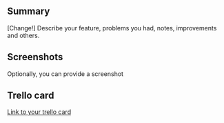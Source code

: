 ## Summary

[Change!] Describe your feature, problems you had, notes, improvements and others.

## Screenshots

Optionally, you can provide a screenshot

## Trello card

[Link to your trello card](https://www.trello.com/)

